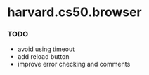 # harvard.cs50.browser

### TODO

* avoid using timeout
* add reload button
* improve error checking and comments
